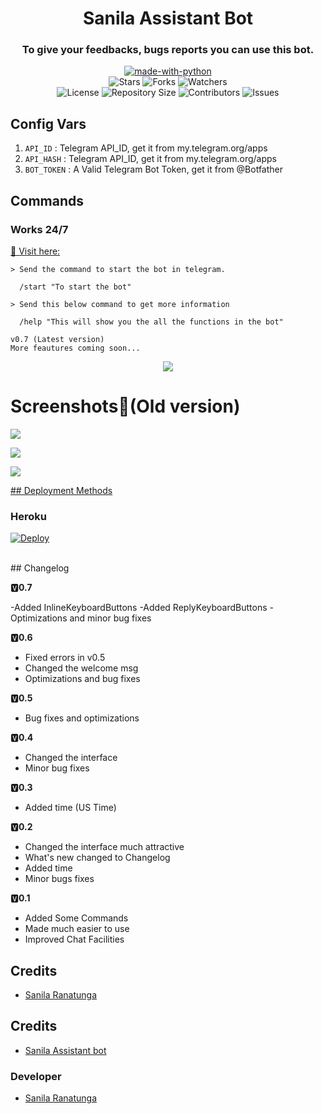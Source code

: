 
<h1 align= center>Sanila Assistant Bot </h1>
<h3 align = center>To give your feedbacks, bugs reports you can use this bot.</h3>
<p align="center">
<a href="https://python.org"><img src="http://forthebadge.com/images/badges/made-with-python.svg" alt="made-with-python"></a>
<br>
    <img src="https://img.shields.io/github/stars/sanila2007/Sanila-Ranatunga-Assistant-Bot?style=for-the-badge" alt="Stars">
    <img src="https://img.shields.io/github/forks/sanila2007/Sanila-Ranatunga-Assistant-Bot?style=for-the-badge" alt="Forks">
    <img src="https://img.shields.io/github/watchers/sanila2007/Sanila-Ranatunga-Assistant-Bot?style=for-the-badge" alt="Watchers"> 
<br>
    <img src="https://img.shields.io/github/license/sanila2007/Sanila-Ranatunga-Assistant-Bot?style=for-the-badge" alt="License">
    <img src="https://img.shields.io/github/repo-size/sanila2007/Sanila-Ranatunga-Assistant-Bot?style=for-the-badge" alt="Repository Size">
    <img src="https://img.shields.io/github/contributors/sanila2007/Sanila-Ranatunga-Assistant-Bot?style=for-the-badge" alt="Contributors">
    <img src="https://img.shields.io/github/issues/sanila2007/Sanila-Ranatunga-Assistant-Bot?style=for-the-badge" alt="Issues">
</p>  

## Config Vars
1. `API_ID` : Telegram API_ID, get it from my.telegram.org/apps
2. `API_HASH` : Telegram API_ID, get it from my.telegram.org/apps
3. `BOT_TOKEN` : A Valid Telegram Bot Token, get it from @Botfather

## Commands
### Works 24/7

[💖 Visit here: ](https://t.me/sanilaassistant_bot)

```
> Send the command to start the bot in telegram.

  /start "To start the bot"

```
```
> Send this below command to get more information

  /help "This will show you the all the functions in the bot"
```
```
v0.7 (Latest version)
More feautures coming soon...
```
<p align="center">
<img src="https://telegra.ph/file/ad47e2b8735f8812359d9.jpg">
<p>
 
<h1>Screenshots📸(Old version)</h1>

<p align="left">
  <img src="https://telegra.ph/file/7f57e9fc2cc1200c217fc.jpg"><br>
  
<p align="left">
  <img src="https://telegra.ph/file/6a8460fa50e3c5b0e8c6c.jpg"><br>
  
<p align="left">
  <img src="https://telegra.ph/file/80708e4d1eab1e317005d.jpg"><br>
   

  
<ins>## Deployment Methods</ins>

### Heroku

[![Deploy](https://www.herokucdn.com/deploy/button.svg)](https://heroku.com/deploy?template=https://github.com/sanila2007/Sanila-Ranatunga-Assistant-Bot)
    
 
<br>
## Changelog

🆅<b>0.7</b>

 -Added InlineKeyboardButtons
 -Added ReplyKeyboardButtons
 -Optimizations and minor bug fixes

🆅<b>0.6</b>

 - Fixed errors in v0.5
 - Changed the welcome msg
 - Optimizations and bug fixes 
 
🆅<b>0.5</b>
 
 - Bug fixes and optimizations
 
🆅<b>0.4</b>

 - Changed the interface
 - Minor bug fixes
 
🆅<B>0.3</b>

 - Added time (US Time)
 
🆅<b>0.2</b>

 - Changed the interface much attractive
 - What's new changed to Changelog
 - Added time
 - Minor bugs fixes

🆅<b>0.1</b>

 - Added Some Commands
 - Made much easier to use
 - Improved Chat Facilities



## Credits
- [Sanila Ranatunga](https://github.com/sanila2007)


## Credits
- [Sanila Assistant bot](https://t.me/sanilaassistant_bot)


### Developer
- [Sanila Ranatunga](https://t.me/SanilaRanatunga)
  

